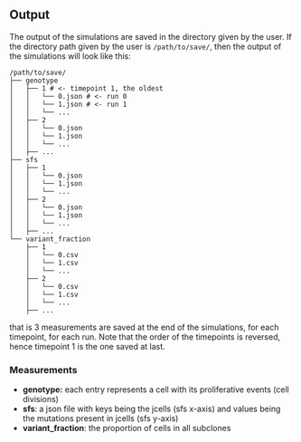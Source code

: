 ## Output
The output of the simulations are saved in the directory given by the user.
If the directory path given by the user is `/path/to/save/`, then the output of the simulations will look like this:
```tree /path/to/save/
/path/to/save/
├── genotype
│   ├── 1 # <- timepoint 1, the oldest
│   │   └── 0.json # <- run 0
│   │   └── 1.json # <- run 1
│   │   └── ...
│   ├── 2
│   │   └── 0.json
│   │   └── 1.json
│   │   └── ...
│   ├── ...
├── sfs
│   ├── 1
│   │   └── 0.json
│   │   └── 1.json
│   │   └── ...
│   ├── 2
│   │   └── 0.json
│   │   └── 1.json
│   │   └── ...
│   ├── ...
└── variant_fraction
    ├── 1
    │   └── 0.csv
    │   └── 1.csv
    │   └── ...
    ├── 2
    │   └── 0.csv
    │   └── 1.csv
    │   └── ...
    ├── ...
```
that is 3 measurements are saved at the end of the simulations, for each timepoint, for each run.
Note that the order of the timepoints is reversed, hence timepoint 1 is the one saved at last.

### Measurements
- **genotype:** each entry represents a cell with its proliferative events (cell divisions)
- **sfs**: a json file with keys being the jcells (sfs x-axis) and values being the mutations present in jcells (sfs y-axis)
- **variant_fraction**: the proportion of cells in all subclones

